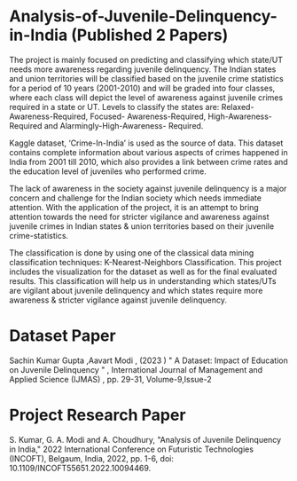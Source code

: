 # Analysis-of-Juvenile-Delinquency-in-India (Published 2 Papers)

The project is mainly focused on predicting and classifying which state/UT needs more awareness regarding juvenile delinquency. The Indian states and union territories will be classified based on the juvenile crime statistics for a period of 10 years (2001-2010) and will be graded into four classes, where each class will depict the level of awareness against juvenile crimes required in a state or UT. Levels to classify the states are: Relaxed-Awareness-Required, Focused- Awareness-Required,     High-Awareness- Required and Alarmingly-High-Awareness- Required. 

Kaggle dataset, ‘Crime-In-India’ is used as the source of data. This dataset contains complete information about various aspects of crimes happened in India from 2001 till 2010, which also provides a link between crime rates and the education level of juveniles who performed crime. 

The lack of awareness in the society against juvenile delinquency is a major concern and challenge for the Indian society which needs immediate attention. With the application of the project, it is an attempt to bring attention towards the need for stricter vigilance and awareness against juvenile crimes in Indian states & union territories based on their juvenile crime-statistics. 

The classification is done by using one of the classical data mining classification techniques: K-Nearest-Neighbors Classification. This project includes the visualization for the dataset as well as for the final evaluated results. This classification will help us in understanding which states/UTs are vigilant about juvenile delinquency and which states require more awareness & stricter vigilance against juvenile delinquency.

# Dataset Paper
Sachin Kumar Gupta ,Aavart Modi , (2023 ) " A Dataset: Impact of Education on Juvenile Delinquency " , International Journal of Management and Applied Science (IJMAS) , pp. 29-31, Volume-9,Issue-2

# Project Research Paper
S. Kumar, G. A. Modi and A. Choudhury, "Analysis of Juvenile Delinquency in India," 2022 International Conference on Futuristic Technologies (INCOFT), Belgaum, India, 2022, pp. 1-6, doi: 10.1109/INCOFT55651.2022.10094469.
